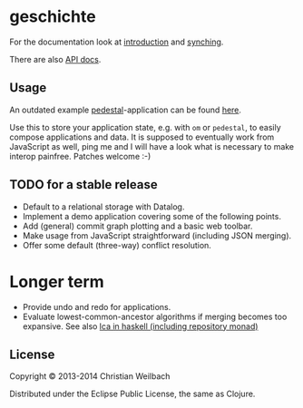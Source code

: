 # geschichte

For the documentation look at [introduction](http://ghubber.github.io/geschichte/)
and [synching](http://ghubber.github.io/geschichte/synching.html).

There are also [API docs](http://ghubber.github.io/geschichte/doc/index.html).

## Usage

An outdated example [pedestal](http://pedestal.io)-application can be found
[here](http://github.com/ghubber/ped-geschichte).

Use this to store your application state, e.g. with `om` or `pedestal`, to
easily compose applications and data. It is supposed to eventually work
from JavaScript as well, ping me and I will have a look what is
necessary to make interop painfree. Patches welcome :-)

## TODO for a stable release

- Default to a relational storage with Datalog.
- Implement a demo application covering some of the following points.
- Add (general) commit graph plotting and a basic web toolbar.
- Make usage from JavaScript straightforward (including JSON merging).
- Offer some default (three-way) conflict resolution.

# Longer term

- Provide undo and redo for applications.
- Evaluate lowest-common-ancestor algorithms if merging becomes too expansive.
  See also [lca in haskell (including repository monad)](http://slideshare.net/ekmett/skewbinary-online-lowest-common-ancestor-search#btnNext)

## License

Copyright © 2013-2014 Christian Weilbach

Distributed under the Eclipse Public License, the same as Clojure.
